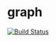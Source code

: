 # graph
[![Build Status](https://travis-ci.org/MWildFire/graph.svg?branch=master)](https://travis-ci.org/MWildFire/graph)
